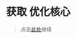 # 获取 优化核心

> 点击[此处](https://github.com/SIRT43/REmk_Optimization-Core/releases/download/1.17.1/Optimization-Core-1.17.1_1.0.0_fabric+forge.zip)继续